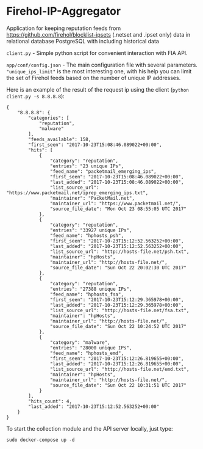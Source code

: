 # Firehol-IP-Aggregator
Аpplication for keeping reputation feeds from https://github.com/firehol/blocklist-ipsets (.netset and .ipset only) data in relational database PostgreSQL with including historical data

`client.py` - Simple python script for convenient interaction with FIA API.

`app/conf/config.json` - The main configuration file with several parameters. `"unique_ips_limit"` is the most interesting one, with his help you can limit the set of Firehol feeds based on the number of unique IP addresses.


Here is an example of the result of the request ip using the client (`python client.py -s 8.8.8.8`):
```
{
    "8.8.8.8": {
        "categories": [
            "reputation", 
            "malware"
        ], 
        "feeds_available": 158, 
        "first_seen": "2017-10-23T15:08:46.089022+00:00", 
        "hits": [
            {
                "category": "reputation", 
                "entries": "23 unique IPs", 
                "feed_name": "packetmail_emerging_ips", 
                "first_seen": "2017-10-23T15:08:46.089022+00:00", 
                "last_added": "2017-10-23T15:08:46.089022+00:00", 
                "list_source_url": "https://www.packetmail.net/iprep_emerging_ips.txt", 
                "maintainer": "PacketMail.net", 
                "maintainer_url": "https://www.packetmail.net/", 
                "source_file_date": "Mon Oct 23 08:55:05 UTC 2017"
            }, 
            {
                "category": "reputation", 
                "entries": "33927 unique IPs", 
                "feed_name": "hphosts_psh", 
                "first_seen": "2017-10-23T15:12:52.563252+00:00", 
                "last_added": "2017-10-23T15:12:52.563252+00:00", 
                "list_source_url": "http://hosts-file.net/psh.txt", 
                "maintainer": "hpHosts", 
                "maintainer_url": "http://hosts-file.net/", 
                "source_file_date": "Sun Oct 22 20:02:30 UTC 2017"
            }, 
            {
                "category": "reputation", 
                "entries": "27388 unique IPs", 
                "feed_name": "hphosts_fsa", 
                "first_seen": "2017-10-23T15:12:29.365978+00:00", 
                "last_added": "2017-10-23T15:12:29.365978+00:00", 
                "list_source_url": "http://hosts-file.net/fsa.txt", 
                "maintainer": "hpHosts", 
                "maintainer_url": "http://hosts-file.net/", 
                "source_file_date": "Sun Oct 22 10:24:52 UTC 2017"
            }, 
            {
                "category": "malware", 
                "entries": "28000 unique IPs", 
                "feed_name": "hphosts_emd", 
                "first_seen": "2017-10-23T15:12:26.819655+00:00", 
                "last_added": "2017-10-23T15:12:26.819655+00:00", 
                "list_source_url": "http://hosts-file.net/emd.txt", 
                "maintainer": "hpHosts", 
                "maintainer_url": "http://hosts-file.net/", 
                "source_file_date": "Sun Oct 22 10:31:51 UTC 2017"
            }
        ], 
        "hits_count": 4, 
        "last_added": "2017-10-23T15:12:52.563252+00:00"
    }
}
```

To start the collection module and the API server locally, just type:
```
sudo docker-compose up -d
```
